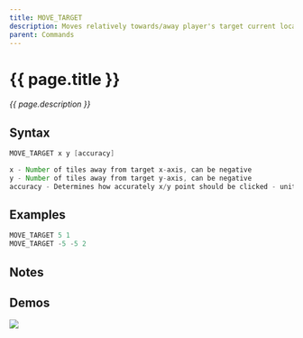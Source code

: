 ```yaml
---
title: MOVE_TARGET
description: Moves relatively towards/away player's target current location
parent: Commands
---
```


# {{ page.title }}

_{{ page.description }}_

## Syntax

```java
MOVE_TARGET x y [accuracy] 

x - Number of tiles away from target x-axis, can be negative
y - Number of tiles away from target y-axis, can be negative
accuracy - Determines how accurately x/y point should be clicked - unit is tiles, higher number means less accurate
```

## Examples

```java
MOVE_TARGET 5 1
MOVE_TARGET -5 -5 2
```

## Notes


## Demos

![](https://i.imgur.com/FPkTdTo.gif)

